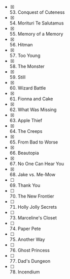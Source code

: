 - [x] 53. Conquest of Cuteness
- [x] 54. Morituri Te Salutamus
- [x] 55. Memory of a Memory
- [x] 56. Hitman
- [x] 57. Too Young
- [x] 58. The Monster
- [x] 59. Still
- [x] 60. Wizard Battle
- [x] 61. Fionna and Cake
- [x] 62. What Was Missing
- [x] 63. Apple Thief
- [x] 64. The Creeps
- [x] 65. From Bad to Worse
- [x] 66. Beautopia
- [x] 67. No One Can Hear You
- [x] 68. Jake vs. Me-Mow
- [ ] 69. Thank You
- [ ] 70. The New Frontier
- [ ] 71. Holly Jolly Secrets
- [ ] 73. Marceline's Closet
- [ ] 74. Paper Pete
- [ ] 75. Another Way
- [ ] 76. Ghost Princess
- [ ] 77. Dad's Dungeon
- [ ] 78. Incendium
